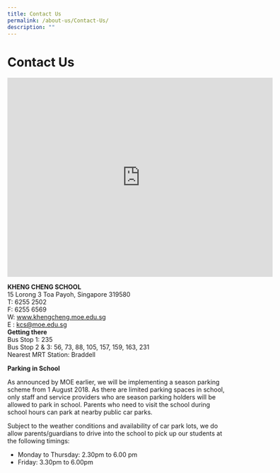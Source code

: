 ```yaml
---
title: Contact Us
permalink: /about-us/Contact-Us/
description: ""
---
```

Contact Us
==========

<iframe loading="lazy" allowfullscreen="" style="border:0;" height="450" width="600" src="https://www.google.com/maps/embed?pb=!1m14!1m8!1m3!1d15954.924144130633!2d103.847796!3d1.33765!3m2!1i1024!2i768!4f13.1!3m3!1m2!1s0x31da1768f95a87a7%3A0x22e1d3f25dab8af!2sKheng%20Cheng%20School%20(KCS)!5e0!3m2!1sen!2sus!4v1676099617060!5m2!1sen!2sus"></iframe>


<b>KHENG CHENG SCHOOL</b> <br>
15 Lorong 3 Toa Payoh, Singapore 319580 <br>
T: 6255 2502 <br>
F: 6255 6569 <br>
W: www.khengcheng.moe.edu.sg <br>
E : [kcs@moe.edu.sg](mailto:kcs@moe.edu.sg) <br>
<b>Getting there</b> <br>
Bus Stop 1: 235 <br>
Bus Stop 2 & 3: 56, 73, 88, 105, 157, 159, 163, 231 <br>
Nearest MRT Station: Braddell


<b>Parking in School</b>

As announced by MOE earlier, we will be implementing a season parking scheme from 1 August 2018. As there are limited parking spaces in school, only staff and service providers who are season parking holders will be allowed to park in school. Parents who need to visit the school during school hours can park at nearby public car parks.

Subject to the weather conditions and availability of car park lots, we do allow parents/guardians to drive into the school to pick up our students at the following timings:

*   Monday to Thursday: 2.30pm to 6.00 pm
*   Friday: 3.30pm to 6.00pm